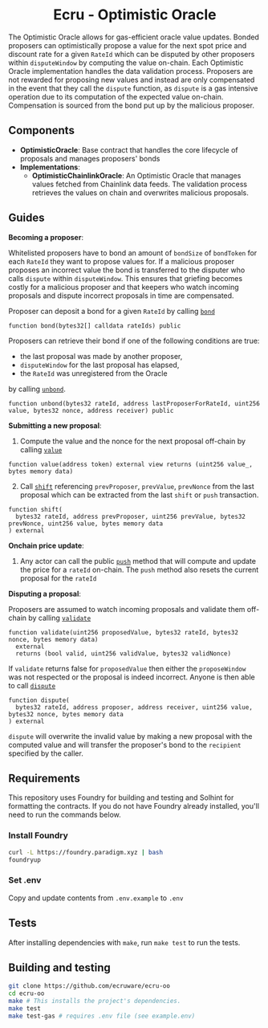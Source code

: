 # <h1 align="center">Ecru - Optimistic Oracle</h1>

The Optimistic Oracle allows for gas-efficient oracle value updates.
Bonded proposers can optimistically propose a value for the next spot price and discount rate for a given `RateId` which
can be disputed by other proposers within `disputeWindow` by computing the value on-chain.
Each Optimistic Oracle implementation handles the data validation process.
Proposers are not rewarded for proposing new values and instead are only compensated in the event that they call the `dispute` function, 
as `dispute` is a gas intensive operation due to its computation of the expected value on-chain. 
Compensation is sourced from the bond put up by the malicious proposer. 

## Components
- **OptimisticOracle**: Base contract that handles the core lifecycle of proposals and manages proposers' bonds
- **Implementations**:
  - **OptimisticChainlinkOracle**: An Optimistic Oracle that manages values fetched from Chainlink data feeds. The validation process retrieves the values on chain and overwrites malicious proposals.

## Guides

**Becoming a proposer**:

Whitelisted proposers have to bond an amount of `bondSize` of `bondToken` for each `RateId` they want to propose values for.
If a malicious proposer proposes an incorrect value the bond is transferred to the disputer who calls `dispute` within `disputeWindow`.
This ensures that griefing becomes costly for a malicious proposer and that keepers who watch incoming proposals and dispute incorrect proposals in time are compensated.

Proposer can deposit a bond for a given `RateId` by calling [`bond`](./src/OptimisticOracle.sol#L339)
```sol
function bond(bytes32[] calldata rateIds) public
```

Proposers can retrieve their bond if one of the following conditions are true:
  - the last proposal was made by another proposer,
  - `disputeWindow` for the last proposal has elapsed,
  -  the `RateId` was unregistered from the Oracle

by calling [`unbond`](./src/OptimisticOracle.sol#L380).

```sol
function unbond(bytes32 rateId, address lastProposerForRateId, uint256 value, bytes32 nonce, address receiver) public
```

**Submitting a new proposal**:

1. Compute the value and the nonce for the next proposal off-chain by calling [`value`](./src/OptimisticChainlinkOracle.sol#L88)

```sol
function value(address token) external view returns (uint256 value_, bytes memory data)
```

2. Call [`shift`](./src/OptimisticOracle.sol#L142) referencing `prevProposer`, `prevValue`, `prevNonce` from the last proposal which can be extracted from the last
`shift` or `push` transaction.

```sol
function shift(
  bytes32 rateId, address prevProposer, uint256 prevValue, bytes32 prevNonce, uint256 value, bytes memory data
) external
```

**Onchain price update**:

1. Any actor can call the public [`push`](./src/OptimisticChainlinkOracle.sol#210) method that will compute and update the price for a `rateId` on-chain.
The `push` method also resets the current proposal for the `rateId`

**Disputing a proposal**:

Proposers are assumed to watch incoming proposals and validate them off-chain by calling [`validate`](./src/OptimisticChainlinkOracle.sol#131)

```sol
function validate(uint256 proposedValue, bytes32 rateId, bytes32 nonce, bytes memory data)
  external
  returns (bool valid, uint256 validValue, bytes32 validNonce)
```

If `validate` returns false for `proposedValue` then either the `proposeWindow` was not respected or the proposal is indeed incorrect.
Anyone is then able to call [`dispute`](./src/OptimisticOracle.sol#L183)

```sol
function dispute(
  bytes32 rateId, address proposer, address receiver, uint256 value, bytes32 nonce, bytes memory data
) external
```

`dispute` will overwrite the invalid value by making a new proposal with the computed value and will transfer the proposer's
bond to the `recipient` specified by the caller.

## Requirements
This repository uses Foundry for building and testing and Solhint for formatting the contracts.
If you do not have Foundry already installed, you'll need to run the commands below.

### Install Foundry
```sh
curl -L https://foundry.paradigm.xyz | bash
foundryup
```

### Set .env
Copy and update contents from `.env.example` to `.env`

## Tests

After installing dependencies with `make`, run `make test` to run the tests.

## Building and testing

```sh
git clone https://github.com/ecruware/ecru-oo
cd ecru-oo
make # This installs the project's dependencies.
make test
make test-gas # requires .env file (see example.env)
```
